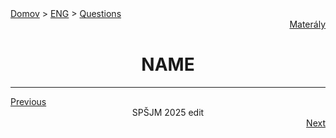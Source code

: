 <div align="center">
    <div align="left">
        <a href="/README.md">Domov</a>
        >
        <a href="../ENGLISH.md">ENG</a>
        >
        <a href="../ustne-otazky.md">Questions</a>
    </div>
    <div align="right">
        <a href="https://drive.google.com/drive/folders/1hWhZNvgWC-8cb7jK5zRorX9WfCzyq_WF?usp=sharing">Materály</a>
    </div>

# NAME
</div>


---
<div align="left"><a href="07.md">Previous</a></div>
<div align="center">SPŠJM 2025 edit</div>
<div align="right"><a href="09.md">Next</a></div>
